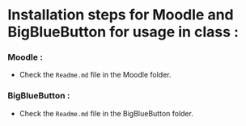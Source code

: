 # Installation steps for Moodle and BigBlueButton for usage in class :

### Moodle :

- Check the `Readme.md` file in the Moodle folder.


### BigBlueButton :

- Check the `Readme.md` file in the BigBlueButton folder.
